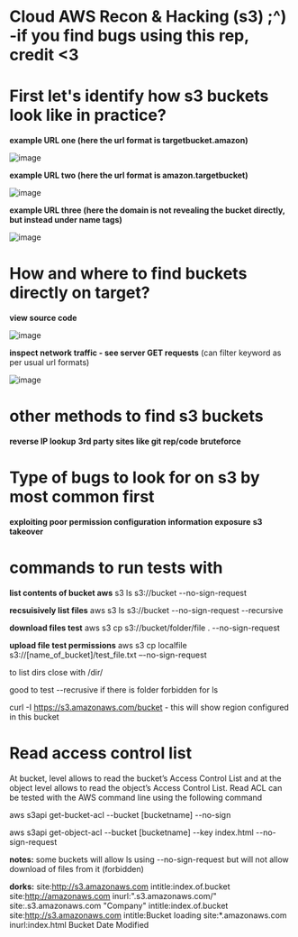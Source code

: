 # Cloud AWS Recon & Hacking (s3) ;^)  -if you find bugs using this rep, credit <3

# First let's identify how s3 buckets look like in practice?

**example URL one (here the url format is targetbucket.amazon)**

![image](https://github.com/ex16x41/bugbounty/assets/44981946/fc44f23e-0afb-4dfa-ad9a-2da9f3ac3ac9)




**example URL two (here the url format is amazon.targetbucket)**

![image](https://github.com/ex16x41/bugbounty/assets/44981946/0b4bdcdf-4cdf-4c1b-8c6a-e67005464dae)




**example URL three (here the domain is not revealing the bucket directly, but instead under name tags)**

![image](https://github.com/ex16x41/bugbounty/assets/44981946/572c8421-cd1b-415b-a580-ea3cfc926aad)




# How and where to find buckets directly on target?

**view source code**

![image](https://github.com/ex16x41/bugbounty/assets/44981946/6201e729-f33a-49d3-9ca9-2c0faf00f009)

**inspect network traffic - see server GET requests** (can filter keyword as per usual url formats)

![image](https://github.com/ex16x41/bugbounty/assets/44981946/dc6aec45-de04-4d4c-9409-5293fd4458dd)

# other methods to find s3 buckets 

**reverse IP lookup** 
**3rd party sites like git rep/code**
**bruteforce** 

# Type of bugs to look for on s3 by most common first

**exploiting poor permission configuration** 
**information exposure** 
**s3 takeover** 

# commands to run tests with

**list contents of bucket aws** s3 ls s3://bucket --no-sign-request

**recsuisively list files** aws s3 ls s3://bucket --no-sign-request --recursive

**download files test** aws s3 cp s3://bucket/folder/file . --no-sign-request

**upload file test permissions** aws s3 cp localfile s3://[name_of_bucket]/test_file.txt –-no-sign-request

to list dirs close with /dir/

good to test --recrusive if there is folder forbidden for ls 

curl -I https://s3.amazonaws.com/bucket - this will show region configured in this bucket



# Read access control list

At bucket, level allows to read the bucket’s Access Control List and at the object level allows to read the object’s Access Control List. Read ACL can be tested with the AWS command line using the following command

aws s3api get-bucket-acl --bucket [bucketname] --no-sign

aws s3api get-object-acl --bucket [bucketname] --key index.html --no-sign-request


**notes:**
some buckets will allow ls using --no-sign-request but will not allow download of files from it (forbidden) 

**dorks:**
site:http://s3.amazonaws.com intitle:index.of.bucket
site:http://amazonaws.com inurl:".s3.amazonaws.com/"
site:.s3.amazonaws.com "Company"
intitle:index.of.bucket
site:http://s3.amazonaws.com intitle:Bucket loading
site:*.amazonaws.com inurl:index.html
Bucket Date Modified
